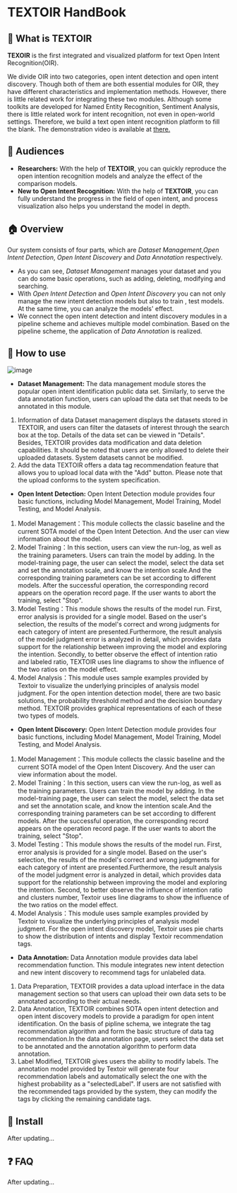 # TEXTOIR HandBook

## :pushpin: What is TEXTOIR
**TEXOIR** is the first integrated and visualized platform for text Open Intent Recognition(OIR). 

We divide OIR into two categories, open intent detection and open intent discovery. Though both of them are both essential modules for OIR, they have different characteristics and implementation methods. However, there is little related work for integrating these two modules. Although some toolkits are developed for Named Entity Recognition, Sentiment Analysis, there is little related work for intent recognition, not even in open-world settings. Therefore, we build a text open intent recognition platform to fill the blank. The demonstration video is available at [there.](https://github.com/XTenLee/TEXTOIR)

## :couple: Audiences

* **Researchers:** With the help of **TEXTOIR**, you can quickly reproduce the open intention recognition models and analyze the effect of the comparison models.
* **New to Open Intent Recognition:** With the help of **TEXTOIR**, you can fully understand the progress in the field of open intent, and process visualization also helps you understand the model in depth.

## :house:  Overview
Our system consists of four parts, which are *Dataset Management*,*Open Intent Detection*, *Open Intent Discovery* and *Data Annotation* respectively. 
* As you can see, *Dataset Management* manages your dataset and you can do some basic operations, such as adding, deleting, modifying and searching.
* With *Open Intent Detection* and *Open Intent Discovery* you can not only manage the new intent detection models but also to train , test models. At the same time, you can analyze the models' effect. 
* We connect the open intent detection and intent discovery modules in a pipeline scheme and achieves multiple model combination. Based on the pipeline scheme, the application of *Data Annotation* is realized.

## :loudspeaker: How to use
![image](https://github.com/XTenLee/TEXTOIR/blob/main/image/handbook.png)
* **Dataset Management:**
The data management module stores the popular open intent identification public data set. Similarly, to serve the data annotation function, users can upload the data set that needs to be annotated in this module.

1. Information of data
Dataset management displays the datasets stored in TEXTOIR, and users can filter the datasets of interest through the search box at the top. Details of  the data set can be viewed in "Details".
Besides, TEXTOIR provides data modification and data deletion capabilities. It should be noted that users are only allowed to delete their uploaded datasets. System datasets cannot be modified.
2. Add the data
TEXTOIR offers a data tag recommendation feature that allows you to upload local data with the "Add" button. Please note that the upload conforms to the system specification.

* **Open Intent Detection:**
Open Intent Detection module provides four basic functions, including Model Management, Model Training, Model Testing, and Model Analysis.
1. Model Management：This module collects the classic baseline and the current SOTA model of the Open Intent Detection. And the user can view information about the model.
2. Model Training：In this section, users can view the run-log, as well as the training parameters. Users can train the model by adding. In the model-training page, the user can select the model, select the data set and set the annotation scale, and know the intention scale.And the corresponding training parameters can be set according to different models. After the successful operation, the corresponding record appears on the operation record page. If the user wants to abort the training, select "Stop".
3. Model Testing：This module shows the results of the model run. First, error analysis is provided for a single model. Based on the user's selection, the results of the model's correct and wrong judgments for each category of intent are presented.Furthermore, the result analysis of the model judgment error is analyzed in detail, which provides data support for the relationship between improving the model and exploring the intention. Secondly, to better observe the effect of intention ratio and labeled ratio, TEXTOIR uses line diagrams to show the influence of the two ratios on the model effect.
4. Model Analysis：This module uses sample examples provided by Textoir to visualize the underlying principles of analysis model judgment. For the open intention detection model, there are two basic solutions, the probability threshold method and the decision boundary method. TEXTOIR provides graphical representations of each of these two types of models.
* **Open Intent Discovery:**
Open Intent Detection module provides four basic functions, including Model Management, Model Training, Model Testing, and Model Analysis.
1. Model Management：This module collects the classic baseline and the current SOTA model of the Open Intent Discovery. And the user can view information about the model.
2. Model Training：In this section, users can view the run-log, as well as the training parameters. Users can train the model by adding. In the model-training page, the user can select the model, select the data set and set the annotation scale, and know the intention scale.And the corresponding training parameters can be set according to different models. After the successful operation, the corresponding record appears on the operation record page. If the user wants to abort the training, select "Stop".
3. Model Testing：This module shows the results of the model run. First, error analysis is provided for a single model. Based on the user's selection, the results of the model's correct and wrong judgments for each category of intent are presented.Furthermore, the result analysis of the model judgment error is analyzed in detail, which provides data support for the relationship between improving the model and exploring the intention. Second, to better observe the influence of intention ratio and clusters number, Textoir uses line diagrams to show the influence of the two ratios on the model effect.
4. Model Analysis：This module uses sample examples provided by Textoir to visualize the underlying principles of analysis model judgment. For the open intent discovery model, Textoir uses pie charts to show the distribution of intents and display Textoir recommendation tags.
* **Data Annotation:**
Data Annotation module provides data label recommendation function. This module integrates new intent detection and new intent discovery to recommend tags for unlabeled data.
1. Data Preparation, TEXTOIR provides a data upload interface in the data management section so that users can upload their own data sets to be annotated according to their actual needs.
2. Data Annotation, TEXTOIR combines SOTA open intent detection and open intent discovery models to provide a paradigm for open intent identification. On the basis of pipline schema, we integrate the tag recommendation algorithm and form the basic structure of data tag recommendation.In the data annotation page, users select the data set to be annotated and the annotation algorithm to perform data annotation.
3. Label Modified, TEXTOIR gives users the ability to modify labels. The annotation model provided by Textoir will generate four recommendation labels and automatically select the one with the highest probability as a "selectedLabel". If users are not satisfied with the recommended tags provided by the system, they can modify the tags by clicking the remaining candidate tags.


## :hammer: Install

After updating...

## :question: FAQ

After updating...
  
  

